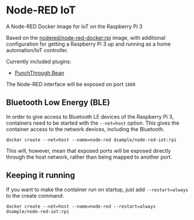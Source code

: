 # Node-RED IoT

A Node-RED Docker image for IoT on the Raspberry Pi 3

Based on the [nodered/node-red-docker:rpi](https://hub.docker.com/r/nodered/node-red-docker/) image, with additional configuration for getting a Raspberry Pi 3 up and running as a home automation/IoT controller.

Currently included plugins:

* [PunchThrough Bean](https://www.npmjs.com/package/node-red-contrib-bean)

The Node-RED interface will be exposed on port `1880`

## Bluetooth Low Energy (BLE)

In order to give access to Bluetooth LE devices of the Raspberry Pi 3, containers need to be started with the `--net=host` option. This gives the container access to the network devices, including the Bluetooth.

    docker create --net=host --name=node-red dsample/node-red-iot:rpi

This will, however, mean that exposed ports will be exposed directly through the host network, rather than being mapped to another port.

## Keeping it running

If you want to make the container run on startup, just add `--restart=always` to the create command:

    docker create --net=host --name=node-red --restart=always dsample/node-red-iot:rpi
